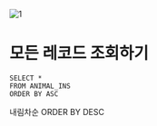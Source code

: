 ![1](https://user-images.githubusercontent.com/73854324/113538444-348c7800-9616-11eb-85d2-4ab60736663f.PNG)

모든 레코드 조회하기
==
```
SELECT *
FROM ANIMAL_INS
ORDER BY ASC
```
   
   
내림차순
ORDER BY DESC
